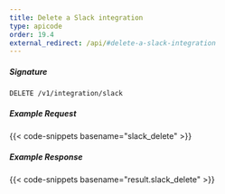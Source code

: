 ```yaml
---
title: Delete a Slack integration
type: apicode
order: 19.4
external_redirect: /api/#delete-a-slack-integration
---
```


##### Signature
`DELETE /v1/integration/slack`

##### Example Request

{{< code-snippets basename="slack_delete" >}}

##### Example Response

{{< code-snippets basename="result.slack_delete" >}}
